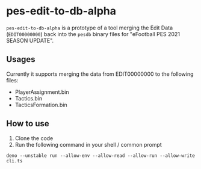 # pes-edit-to-db-alpha

`pes-edit-to-db-alpha` is a prototype of a tool merging the Edit Data (`EDIT00000000`) back into the `pesdb` binary files for "eFootball PES 2021 SEASON UPDATE".

## Usages
Currently it supports merging the data from EDIT00000000 to the following files:

* PlayerAssignment.bin
* Tactics.bin
* TacticsFormation.bin


## How to use
1. Clone the code
2. Run the following command in your shell / common prompt
```
deno --unstable run --allow-env --allow-read --allow-run --allow-write cli.ts
```
